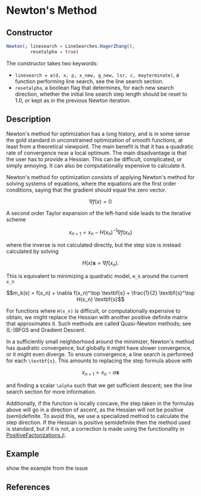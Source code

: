 # Newton's Method
## Constructor
```julia
Newton(; linesearch = LineSearches.HagerZhang(),
         resetalpha = true)
```

The constructor takes two keywords:

* `linesearch = a(d, x, p, x_new, g_new, lsr, c, mayterminate)`, a function performing line search, see the line search section.
* `resetalpha`, a boolean flag that determines, for each new search direction, whether the initial line search step length should be reset to 1.0, or kept as in the previous Newton iteration.

## Description
Newton's method for optimization has a long history, and is in some sense the
gold standard in unconstrained optimization of smooth functions, at least from a theoretical viewpoint.
The main benefit is that it has a quadratic rate of convergence near a local optimum. The main
disadvantage is that the user has to provide a Hessian. This can be difficult, complicated, or simply annoying.
It can also be computationally expensive to calculate it.

Newton's method for optimization consists of applying Newton's method for solving
systems of equations, where the equations are the first order conditions, saying
that the gradient should equal the zero vector.

```math
\nabla f(x) = 0
```

A second order Taylor expansion of the left-hand side leads to the iterative scheme

```math
x_{n+1} = x_n - H(x_n)^{-1}\nabla f(x_n)
```

where the inverse is not calculated directly, but the step size is instead calculated by solving

```math
H(x) \textbf{s} = \nabla f(x_n).
```

This is equivalent to minimizing a quadratic model, ``m_k`` around the current ``x_n``

```math
m_k(s) = f(x_n) + \nabla f(x_n)^\top \textbf{s} + \frac{1}{2} \textbf{s}^\top H(x_n) \textbf{s}
```

For functions where ``H(x_n)`` is difficult, or computationally expensive to obtain, we might
replace the Hessian with another positive definite matrix that approximates it.
Such methods are called Quasi-Newton methods; see (L-)BFGS and Gradient Descent.

In a sufficiently small neighborhood around the minimizer, Newton's method has
quadratic convergence, but globally it might have slower convergence, or it might
even diverge. To ensure convergence, a line search is performed for each ``\textbf{s}``.
This amounts to replacing the step formula above with

```math
x_{n+1} = x_n - \alpha \textbf{s}
```

and finding a scalar ``\alpha`` such that we get sufficient descent; see the line search section for more information.

Additionally, if the function is locally
concave, the step taken in the formulas above will go in a direction of ascent,
 as the Hessian will not be positive (semi)definite.
To avoid this, we use a specialized method to calculate the step direction. If
the Hessian is positive semidefinite then the method used is standard, but if
it is not, a correction is made using the functionality in [PositiveFactorizations.jl](https://github.com/timholy/PositiveFactorizations.jl).

## Example
show the example from the issue

## References
